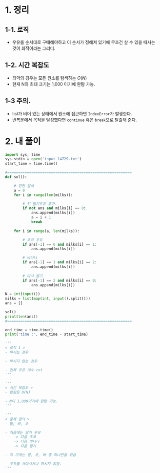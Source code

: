 # 1. 정리
## 1-1. 로직
- 우유를 순서대로 구매해야하고 이 순서가 정해져 있기에 무조건 살 수 있을 때사는 것이 최적이라는 그리디. 

## 1-2. 시간 복잡도
- 최악의 경우는 모든 원소를 탐색하는 $O(N)$
- 현재 N의 최대 크기는 1,000 이기에 완탐 가능.

## 1-3 주의.
- list가 비어 있는 상태에서 원소에 접근하면 `IndexError`가 발생한다.
- 반복문에서 목적을 달성했다면 `continue` 혹은 `break`으로 탈출해 준다.

# 2. 내 풀이
```python
import sys, time
sys.stdin = open('input_14729.txt')
start_time = time.time()

#=========================================================
def sol():

    # 완전 탐색
    a = 0
    for i in range(len(milks)):

        # 첫 딸기우유 추가.
        if not ans and milks[i] == 0:
            ans.append(milks[i])
            a = i + 1
            break
    
    for i in range(a, len(milks)):

        # 초코 우유
        if ans[-1] == 0 and milks[i] == 1:
            ans.append(milks[i])

        # 바나나
        if ans[-1] == 1 and milks[i] == 2:
            ans.append(milks[i])
        
        # 다시 딸기
        if ans[-1] == 2 and milks[i] == 0:
            ans.append(milks[i])
        
N = int(input())
milks = list(map(int, input().split()))
ans = []

sol()
print(len(ans))
#=========================================================

end_time = time.time()
print('time :', end_time - start_time)

'''
< 로직 1 >
- 마시는 경우

- 마시지 않는 경우

- 전체 우유 개수 cnt
'''

'''
< 시간 복잡도 >
- 완탐은 O(N)

- N이 1,000이기에 완탐 가능.
'''

'''
< 문제 정의 >
- 딸, 바, 초

- 처음에는 딸기 우유
    -> 다음 초코
    -> 다음 바나나
    -> 다음 딸기

- 각 가게는 딸, 초, 바 중 하나만을 취급

- 우유를 사마시거나 마시지 않음.
'''
```